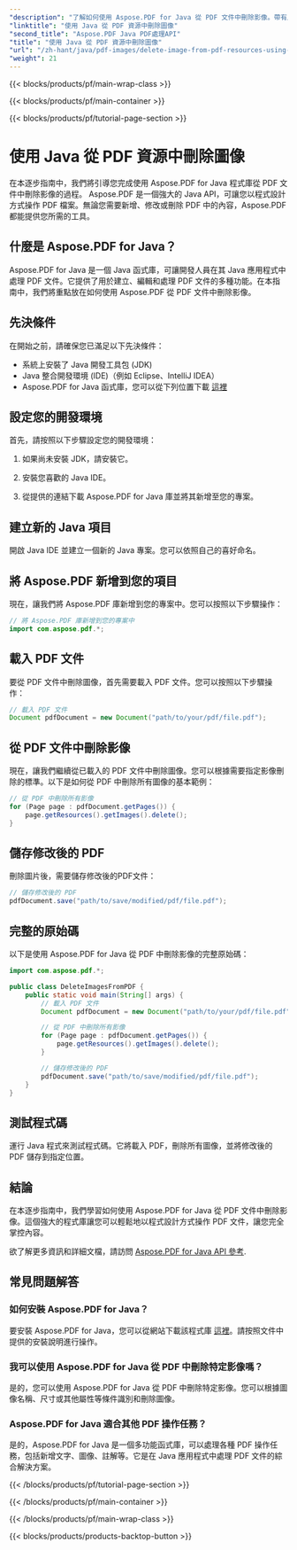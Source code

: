 ```yaml
---
"description": "了解如何使用 Aspose.PDF for Java 從 PDF 文件中刪除影像。帶有原始程式碼的逐步指南，用於高效的 PDF 操作。"
"linktitle": "使用 Java 從 PDF 資源中刪除圖像"
"second_title": "Aspose.PDF Java PDF處理API"
"title": "使用 Java 從 PDF 資源中刪除圖像"
"url": "/zh-hant/java/pdf-images/delete-image-from-pdf-resources-using-java/"
"weight": 21
---
```


{{< blocks/products/pf/main-wrap-class >}}

{{< blocks/products/pf/main-container >}}

{{< blocks/products/pf/tutorial-page-section >}}

# 使用 Java 從 PDF 資源中刪除圖像


在本逐步指南中，我們將引導您完成使用 Aspose.PDF for Java 程式庫從 PDF 文件中刪除影像的過程。 Aspose.PDF 是一個強大的 Java API，可讓您以程式設計方式操作 PDF 檔案。無論您需要新增、修改或刪除 PDF 中的內容，Aspose.PDF 都能提供您所需的工具。

## 什麼是 Aspose.PDF for Java？

Aspose.PDF for Java 是一個 Java 函式庫，可讓開發人員在其 Java 應用程式中處理 PDF 文件。它提供了用於建立、編輯和處理 PDF 文件的多種功能。在本指南中，我們將重點放在如何使用 Aspose.PDF 從 PDF 文件中刪除影像。

## 先決條件

在開始之前，請確保您已滿足以下先決條件：

- 系統上安裝了 Java 開發工具包 (JDK)
- Java 整合開發環境 (IDE)（例如 Eclipse、IntelliJ IDEA）
- Aspose.PDF for Java 函式庫，您可以從下列位置下載 [這裡](https://releases.aspose.com/pdf/java/)

## 設定您的開發環境

首先，請按照以下步驟設定您的開發環境：

1. 如果尚未安裝 JDK，請安裝它。

2. 安裝您喜歡的 Java IDE。

3. 從提供的連結下載 Aspose.PDF for Java 庫並將其新增至您的專案。

## 建立新的 Java 項目

開啟 Java IDE 並建立一個新的 Java 專案。您可以依照自己的喜好命名。

## 將 Aspose.PDF 新增到您的項目

現在，讓我們將 Aspose.PDF 庫新增到您的專案中。您可以按照以下步驟操作：

```java
// 將 Aspose.PDF 庫新增到您的專案中
import com.aspose.pdf.*;
```

## 載入 PDF 文件

要從 PDF 文件中刪除圖像，首先需要載入 PDF 文件。您可以按照以下步驟操作：

```java
// 載入 PDF 文件
Document pdfDocument = new Document("path/to/your/pdf/file.pdf");
```

## 從 PDF 文件中刪除影像

現在，讓我們繼續從已載入的 PDF 文件中刪除圖像。您可以根據需要指定影像刪除的標準。以下是如何從 PDF 中刪除所有圖像的基本範例：

```java
// 從 PDF 中刪除所有影像
for (Page page : pdfDocument.getPages()) {
    page.getResources().getImages().delete();
}
```

## 儲存修改後的 PDF

刪除圖片後，需要儲存修改後的PDF文件：

```java
// 儲存修改後的 PDF
pdfDocument.save("path/to/save/modified/pdf/file.pdf");
```

## 完整的原始碼

以下是使用 Aspose.PDF for Java 從 PDF 中刪除影像的完整原始碼：

```java
import com.aspose.pdf.*;

public class DeleteImagesFromPDF {
    public static void main(String[] args) {
        // 載入 PDF 文件
        Document pdfDocument = new Document("path/to/your/pdf/file.pdf");

        // 從 PDF 中刪除所有影像
        for (Page page : pdfDocument.getPages()) {
            page.getResources().getImages().delete();
        }

        // 儲存修改後的 PDF
        pdfDocument.save("path/to/save/modified/pdf/file.pdf");
    }
}
```

## 測試程式碼

運行 Java 程式來測試程式碼。它將載入 PDF，刪除所有圖像，並將修改後的 PDF 儲存到指定位置。

## 結論

在本逐步指南中，我們學習如何使用 Aspose.PDF for Java 從 PDF 文件中刪除影像。這個強大的程式庫讓您可以輕鬆地以程式設計方式操作 PDF 文件，讓您完全掌控內容。

欲了解更多資訊和詳細文檔，請訪問 [Aspose.PDF for Java API 參考](https://reference。aspose.com/pdf/java/).

## 常見問題解答

### 如何安裝 Aspose.PDF for Java？

要安裝 Aspose.PDF for Java，您可以從網站下載該程式庫 [這裡](https://releases.aspose.com/pdf/java/)。請按照文件中提供的安裝說明進行操作。

### 我可以使用 Aspose.PDF for Java 從 PDF 中刪除特定影像嗎？

是的，您可以使用 Aspose.PDF for Java 從 PDF 中刪除特定影像。您可以根據圖像名稱、尺寸或其他屬性等條件識別和刪除圖像。

### Aspose.PDF for Java 適合其他 PDF 操作任務？

是的，Aspose.PDF for Java 是一個多功能函式庫，可以處理各種 PDF 操作任務，包括新增文字、圖像、註解等。它是在 Java 應用程式中處理 PDF 文件的綜合解決方案。

{{< /blocks/products/pf/tutorial-page-section >}}

{{< /blocks/products/pf/main-container >}}

{{< /blocks/products/pf/main-wrap-class >}}

{{< blocks/products/products-backtop-button >}}